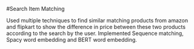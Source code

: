 #Search Item Matching

Used multiple techniques to find similar matching products from amazon and flipkart to show the difference in price between these two products according to the search by the user. Implemented Sequence matching, Spacy word embedding and BERT word embedding.
